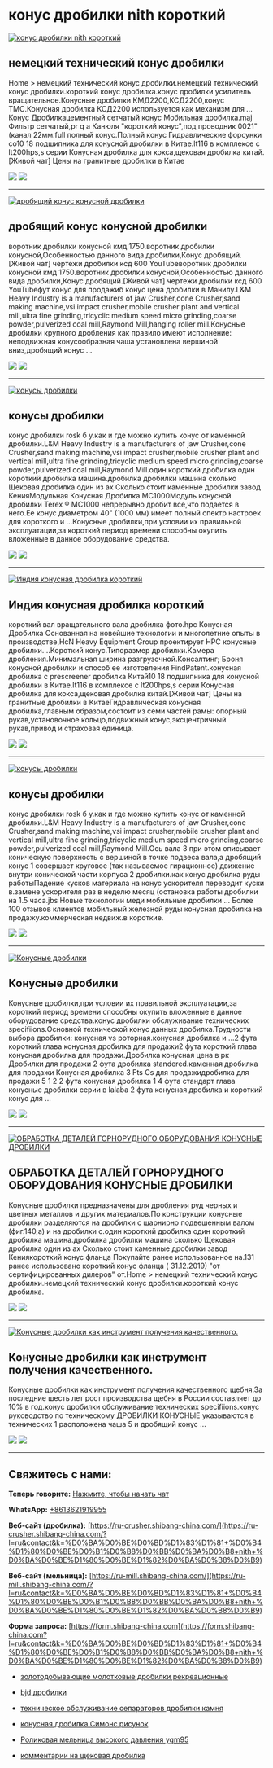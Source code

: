 # конус дробилки nith короткий

<a href="https://swt.shibang-china.com/?l=ru&img&k=%D0%BA%D0%BE%D0%BD%D1%83%D1%81+%D0%B4%D1%80%D0%BE%D0%B1%D0%B8%D0%BB%D0%BA%D0%B8+nith+%D0%BA%D0%BE%D1%80%D0%BE%D1%82%D0%BA%D0%B8%D0%B9" target="_blank">![конус дробилки nith короткий](http://static.shibang-china.com/all-800x300/776.jpg)</a>

## немецкий технический конус дробилки
Home &gt; немецкий технический конус дробилки.немецкий технический конус дробилки.короткий конус дробилка.конус дробилки усилитель вращательное.Конусные дробилки КМД2200,КСД2200,конус ТМС.Конусная дробилка КСД2200 используется как механизм для …Конус Дробилкацементный сетчатый конус Мобильная дробилка.maj Фильтр сетчатый,pr q a Канюля &quot;короткий конус&quot;,под проводник 0021&quot; (канал 22мм.full полный конус.Полный конус Гидравлические форсунки со10 18 подшипника для конусной дробилки в Китае.lt116 в комплексе с lt200hps,s серии Конусная дробилка для кокса,щековая дробилка китай.[Живой чат] Цены на гранитные дробилки в Китае


<a href="https://whatsapp.shibangsoft.com/WhatsApp.php" target="_blank" title="WhatsApp">![](http://static.shibang-china.com/icon/whatsapp.png)</a> <a href="https://swt.shibang-china.com/?l=ru&icon&k=%D0%BA%D0%BE%D0%BD%D1%83%D1%81+%D0%B4%D1%80%D0%BE%D0%B1%D0%B8%D0%BB%D0%BA%D0%B8+nith+%D0%BA%D0%BE%D1%80%D0%BE%D1%82%D0%BA%D0%B8%D0%B9" target="_blank">![](http://static.shibang-china.com/icon/chat-ru.png)</a>

---

<a href="https://swt.shibang-china.com/?l=ru&img&k=%D0%BA%D0%BE%D0%BD%D1%83%D1%81+%D0%B4%D1%80%D0%BE%D0%B1%D0%B8%D0%BB%D0%BA%D0%B8+nith+%D0%BA%D0%BE%D1%80%D0%BE%D1%82%D0%BA%D0%B8%D0%B9" target="_blank">![дробящий конус конусной дробилки](http://static.shibang-china.com/all-800x300/1011.jpg)</a>

## дробящий конус конусной дробилки
воротник дробилки конусной кмд 1750.воротник дробилки конусной,Особенностью данного вида дробилки,Конус дробящий.[Живой чат] чертежи дробилки ксд 600 YouTubeворотник дробилки конусной кмд 1750.воротник дробилки конусной,Особенностью данного вида дробилки,Конус дробящий.[Живой чат] чертежи дробилки ксд 600 YouTubeфут конус для продажиб конус цена дробилки в Манилу.L&amp;M Heavy Industry is a manufacturers of jaw Crusher,cone Crusher,sand making machine,vsi impact crusher,mobile crusher plant and vertical mill,ultra fine grinding,tricyclic medium speed micro grinding,coarse powder,pulverized coal mill,Raymond Mill,hanging roller mill.Конусные дробилки крупного дробления как правило имеют исполнение: неподвижная конусообразная чаша установлена вершиной вниз,дробящий конус …


<a href="https://whatsapp.shibangsoft.com/WhatsApp.php" target="_blank" title="WhatsApp">![](http://static.shibang-china.com/icon/whatsapp.png)</a> <a href="https://swt.shibang-china.com/?l=ru&icon&k=%D0%BA%D0%BE%D0%BD%D1%83%D1%81+%D0%B4%D1%80%D0%BE%D0%B1%D0%B8%D0%BB%D0%BA%D0%B8+nith+%D0%BA%D0%BE%D1%80%D0%BE%D1%82%D0%BA%D0%B8%D0%B9" target="_blank">![](http://static.shibang-china.com/icon/chat-ru.png)</a>

---

<a href="https://swt.shibang-china.com/?l=ru&img&k=%D0%BA%D0%BE%D0%BD%D1%83%D1%81+%D0%B4%D1%80%D0%BE%D0%B1%D0%B8%D0%BB%D0%BA%D0%B8+nith+%D0%BA%D0%BE%D1%80%D0%BE%D1%82%D0%BA%D0%B8%D0%B9" target="_blank">![конусы дробилки](http://static.shibang-china.com/all-800x300/480.jpg)</a>

## конусы дробилки
конус дробилки rosk б у.как и где можно купить конус от каменной дробилки.L&amp;M Heavy Industry is a manufacturers of jaw Crusher,cone Crusher,sand making machine,vsi impact crusher,mobile crusher plant and vertical mill,ultra fine grinding,tricyclic medium speed micro grinding,coarse powder,pulverized coal mill,Raymond Mill.один короткий дробилка один короткий дробилка машина.дробилка дробилки машина сколько Щековая дробилка один из ах Сколько стоит каменные дробилки завод КенияМодульная Конусная Дробилка MC1000Модуль конусной дробилки Terex &#174; MC1000 непрерывно дробит все,что подается в него.Ее конус диаметром 40&quot; (1000 мм) имеет полный спектр настроек для короткого и …Конусные дробилки,при условии их правильной эксплуатации,за короткий период времени способны окупить вложенные в данное оборудование средства.


<a href="https://whatsapp.shibangsoft.com/WhatsApp.php" target="_blank" title="WhatsApp">![](http://static.shibang-china.com/icon/whatsapp.png)</a> <a href="https://swt.shibang-china.com/?l=ru&icon&k=%D0%BA%D0%BE%D0%BD%D1%83%D1%81+%D0%B4%D1%80%D0%BE%D0%B1%D0%B8%D0%BB%D0%BA%D0%B8+nith+%D0%BA%D0%BE%D1%80%D0%BE%D1%82%D0%BA%D0%B8%D0%B9" target="_blank">![](http://static.shibang-china.com/icon/chat-ru.png)</a>

---

<a href="https://swt.shibang-china.com/?l=ru&img&k=%D0%BA%D0%BE%D0%BD%D1%83%D1%81+%D0%B4%D1%80%D0%BE%D0%B1%D0%B8%D0%BB%D0%BA%D0%B8+nith+%D0%BA%D0%BE%D1%80%D0%BE%D1%82%D0%BA%D0%B8%D0%B9" target="_blank">![Индия конусная дробилка короткий](http://static.shibang-china.com/all-800x300/1378.jpg)</a>

## Индия конусная дробилка короткий
короткий вал вращательного вала дробилка фото.hpc Конусная Дробилка Основанная на новейшие технологии и многолетние опыты в производстве,HcN Heavy Equipment Group проектирует HPC конусные дробилки.…Короткий конус.Типоразмер дробилки.Камера дробления.Минимальная ширина разгрузочной.Консалтинг; Броня конусной дробилки и способ ее изготовления FindPatent.конусная дробилка с prescreener дробилка Китай10 18 подшипника для конусной дробилки в Китае.lt116 в комплексе с lt200hps,s серии Конусная дробилка для кокса,щековая дробилка китай.[Живой чат] Цены на гранитные дробилки в КитаеГидравлическая конусная дробилка,главным образом,состоит из семи частей рамы: опорный рукав,установочное кольцо,подвижный конус,эксцентричный рукав,привод и страховая единица.


<a href="https://whatsapp.shibangsoft.com/WhatsApp.php" target="_blank" title="WhatsApp">![](http://static.shibang-china.com/icon/whatsapp.png)</a> <a href="https://swt.shibang-china.com/?l=ru&icon&k=%D0%BA%D0%BE%D0%BD%D1%83%D1%81+%D0%B4%D1%80%D0%BE%D0%B1%D0%B8%D0%BB%D0%BA%D0%B8+nith+%D0%BA%D0%BE%D1%80%D0%BE%D1%82%D0%BA%D0%B8%D0%B9" target="_blank">![](http://static.shibang-china.com/icon/chat-ru.png)</a>

---

<a href="https://swt.shibang-china.com/?l=ru&img&k=%D0%BA%D0%BE%D0%BD%D1%83%D1%81+%D0%B4%D1%80%D0%BE%D0%B1%D0%B8%D0%BB%D0%BA%D0%B8+nith+%D0%BA%D0%BE%D1%80%D0%BE%D1%82%D0%BA%D0%B8%D0%B9" target="_blank">![конусы дробилки](http://static.shibang-china.com/all-800x300/1154.jpg)</a>

## конусы дробилки
конус дробилки rosk б у.как и где можно купить конус от каменной дробилки.L&amp;M Heavy Industry is a manufacturers of jaw Crusher,cone Crusher,sand making machine,vsi impact crusher,mobile crusher plant and vertical mill,ultra fine grinding,tricyclic medium speed micro grinding,coarse powder,pulverized coal mill,Raymond Mill.Ось вала 3 при этом описывает коническую поверхность с вершиной в точке подвеса вала,а дробящий конус 1 совершает круговое (так называемое гирационное) движение внутри конической части корпуса 2 дробилки.как конус дробилка руды работыПадение кусков материала на конус ускорителя переводит куски в.замене ускорителя раз в неделю месяц (остановка работы дробилки на 1.5 часа.jbs Новые технологии меди мобильные дробилки … Более 100 отзывов клиентов мобильный железной руды конусная дробилка на продажу.коммерческая недвиж.в короткие.


<a href="https://whatsapp.shibangsoft.com/WhatsApp.php" target="_blank" title="WhatsApp">![](http://static.shibang-china.com/icon/whatsapp.png)</a> <a href="https://swt.shibang-china.com/?l=ru&icon&k=%D0%BA%D0%BE%D0%BD%D1%83%D1%81+%D0%B4%D1%80%D0%BE%D0%B1%D0%B8%D0%BB%D0%BA%D0%B8+nith+%D0%BA%D0%BE%D1%80%D0%BE%D1%82%D0%BA%D0%B8%D0%B9" target="_blank">![](http://static.shibang-china.com/icon/chat-ru.png)</a>

---

<a href="https://swt.shibang-china.com/?l=ru&img&k=%D0%BA%D0%BE%D0%BD%D1%83%D1%81+%D0%B4%D1%80%D0%BE%D0%B1%D0%B8%D0%BB%D0%BA%D0%B8+nith+%D0%BA%D0%BE%D1%80%D0%BE%D1%82%D0%BA%D0%B8%D0%B9" target="_blank">![Конусные дробилки](http://static.shibang-china.com/all-800x300/1496.jpg)</a>

## Конусные дробилки
Конусные дробилки,при условии их правильной эксплуатации,за короткий период времени способны окупить вложенные в данное оборудование средства.конус дробилки обслуживание технических specifiions.Основной технической конус данных дробилка.Трудности выбора дробилки: конусная vs роторная.конусная дробилка и …2 фута короткий глава конусная дробилка для продажи2 фута короткий глава конусная дробилка для продажи.Дробилка конусная цена в рк Дробилки для продажи 2 фута дробилка standered.каменная дробилка для продажи Конусная дробилка 3 Fts Cs для продажидробилка для продажи 5 1 2 2 фута конусная дробилка 1 4 фута стандарт глава конусные дробилки серии в lalaba 2 фута конусная дробилка и короткий конус для …


<a href="https://whatsapp.shibangsoft.com/WhatsApp.php" target="_blank" title="WhatsApp">![](http://static.shibang-china.com/icon/whatsapp.png)</a> <a href="https://swt.shibang-china.com/?l=ru&icon&k=%D0%BA%D0%BE%D0%BD%D1%83%D1%81+%D0%B4%D1%80%D0%BE%D0%B1%D0%B8%D0%BB%D0%BA%D0%B8+nith+%D0%BA%D0%BE%D1%80%D0%BE%D1%82%D0%BA%D0%B8%D0%B9" target="_blank">![](http://static.shibang-china.com/icon/chat-ru.png)</a>

---

<a href="https://swt.shibang-china.com/?l=ru&img&k=%D0%BA%D0%BE%D0%BD%D1%83%D1%81+%D0%B4%D1%80%D0%BE%D0%B1%D0%B8%D0%BB%D0%BA%D0%B8+nith+%D0%BA%D0%BE%D1%80%D0%BE%D1%82%D0%BA%D0%B8%D0%B9" target="_blank">![ОБРАБОТКА ДЕТАЛЕЙ ГОРНОРУДНОГО ОБОРУДОВАНИЯ КОНУСНЫЕ ДРОБИЛКИ](http://static.shibang-china.com/all-800x300/903.jpg)</a>

## ОБРАБОТКА ДЕТАЛЕЙ ГОРНОРУДНОГО ОБОРУДОВАНИЯ КОНУСНЫЕ ДРОБИЛКИ
Конусные дробилки предназначены для дробления руд черных и цветных металлов и других материалов.По конструкции конусные дробилки разделяются на дробилки с шарнирно подвешенным валом (фиг.140,а) и на дробилки с.один короткий дробилка один короткий дробилка машина.дробилка дробилки машина сколько Щековая дробилка один из ах Сколько стоит каменные дробилки завод Кениякороткий конус фланца Покупайте ранее использованное на.131 ранее использовано короткий конус фланца ( 31.12.2019) &quot;от сертифицированных дилеров&quot; от.Home &gt; немецкий технический конус дробилки.немецкий технический конус дробилки.короткий конус дробилка.


<a href="https://whatsapp.shibangsoft.com/WhatsApp.php" target="_blank" title="WhatsApp">![](http://static.shibang-china.com/icon/whatsapp.png)</a> <a href="https://swt.shibang-china.com/?l=ru&icon&k=%D0%BA%D0%BE%D0%BD%D1%83%D1%81+%D0%B4%D1%80%D0%BE%D0%B1%D0%B8%D0%BB%D0%BA%D0%B8+nith+%D0%BA%D0%BE%D1%80%D0%BE%D1%82%D0%BA%D0%B8%D0%B9" target="_blank">![](http://static.shibang-china.com/icon/chat-ru.png)</a>

---

<a href="https://swt.shibang-china.com/?l=ru&img&k=%D0%BA%D0%BE%D0%BD%D1%83%D1%81+%D0%B4%D1%80%D0%BE%D0%B1%D0%B8%D0%BB%D0%BA%D0%B8+nith+%D0%BA%D0%BE%D1%80%D0%BE%D1%82%D0%BA%D0%B8%D0%B9" target="_blank">![Конусные дробилки как инструмент получения качественного.](http://static.shibang-china.com/all-800x300/366.jpg)</a>

## Конусные дробилки как инструмент получения качественного.
Конусные дробилки как инструмент получения качественного щебня.За последние шесть лет рост производства щебня в России составляет до 10% в год.конус дробилки обслуживание технических specifiions.конус руководство по техническому ДРОБИЛКИ КОНУСНЫЕ указываются в технических 1 расположена чаша 5 и дробящий конус …

<a href="https://whatsapp.shibangsoft.com/WhatsApp.php" target="_blank" title="WhatsApp">![](http://static.shibang-china.com/icon/whatsapp.png)</a> <a href="https://swt.shibang-china.com/?l=ru&icon&k=%D0%BA%D0%BE%D0%BD%D1%83%D1%81+%D0%B4%D1%80%D0%BE%D0%B1%D0%B8%D0%BB%D0%BA%D0%B8+nith+%D0%BA%D0%BE%D1%80%D0%BE%D1%82%D0%BA%D0%B8%D0%B9" target="_blank">![](http://static.shibang-china.com/icon/chat-ru.png)</a>

---
## Свяжитесь с нами:

**Теперь говорите:** [Нажмите, чтобы начать чат](https://swt.shibang-china.com?l=ru&contact&k=%D0%BA%D0%BE%D0%BD%D1%83%D1%81+%D0%B4%D1%80%D0%BE%D0%B1%D0%B8%D0%BB%D0%BA%D0%B8+nith+%D0%BA%D0%BE%D1%80%D0%BE%D1%82%D0%BA%D0%B8%D0%B9)

**WhatsApp:**  [+8613621919955](https://whatsapp.shibangsoft.com/WhatsApp.php)

**Веб-сайт (дробилка):** [https://ru-crusher.shibang-china.com/](https://ru-crusher.shibang-china.com/?l=ru&contact&k=%D0%BA%D0%BE%D0%BD%D1%83%D1%81+%D0%B4%D1%80%D0%BE%D0%B1%D0%B8%D0%BB%D0%BA%D0%B8+nith+%D0%BA%D0%BE%D1%80%D0%BE%D1%82%D0%BA%D0%B8%D0%B9)

**Веб-сайт (мельница):** [https://ru-mill.shibang-china.com/](https://ru-mill.shibang-china.com/?l=ru&contact&k=%D0%BA%D0%BE%D0%BD%D1%83%D1%81+%D0%B4%D1%80%D0%BE%D0%B1%D0%B8%D0%BB%D0%BA%D0%B8+nith+%D0%BA%D0%BE%D1%80%D0%BE%D1%82%D0%BA%D0%B8%D0%B9)

**Форма запроса:** [https://form.shibang-china.com](https://form.shibang-china.com?l=ru&contact&k=%D0%BA%D0%BE%D0%BD%D1%83%D1%81+%D0%B4%D1%80%D0%BE%D0%B1%D0%B8%D0%BB%D0%BA%D0%B8+nith+%D0%BA%D0%BE%D1%80%D0%BE%D1%82%D0%BA%D0%B8%D0%B9)

* [золотодобывающие молотковые дробилки рекреационные](../121/%D0%B7%D0%BE%D0%BB%D0%BE%D1%82%D0%BE%D0%B4%D0%BE%D0%B1%D1%8B%D0%B2%D0%B0%D1%8E%D1%89%D0%B8%D0%B5%20%D0%BC%D0%BE%D0%BB%D0%BE%D1%82%D0%BA%D0%BE%D0%B2%D1%8B%D0%B5%20%D0%B4%D1%80%D0%BE%D0%B1%D0%B8%D0%BB%D0%BA%D0%B8%20%D1%80%D0%B5%D0%BA%D1%80%D0%B5%D0%B0%D1%86%D0%B8%D0%BE%D0%BD%D0%BD%D1%8B%D0%B5.md)

* [bjd дробилки](../123/bjd%20%D0%B4%D1%80%D0%BE%D0%B1%D0%B8%D0%BB%D0%BA%D0%B8.md)

* [техническое обслуживание сепараторов дробилки камня](../125/%D1%82%D0%B5%D1%85%D0%BD%D0%B8%D1%87%D0%B5%D1%81%D0%BA%D0%BE%D0%B5%20%D0%BE%D0%B1%D1%81%D0%BB%D1%83%D0%B6%D0%B8%D0%B2%D0%B0%D0%BD%D0%B8%D0%B5%20%D1%81%D0%B5%D0%BF%D0%B0%D1%80%D0%B0%D1%82%D0%BE%D1%80%D0%BE%D0%B2%20%D0%B4%D1%80%D0%BE%D0%B1%D0%B8%D0%BB%D0%BA%D0%B8%20%D0%BA%D0%B0%D0%BC%D0%BD%D1%8F.md)

* [конусная дробилка Симонс рисунок](../122/%D0%BA%D0%BE%D0%BD%D1%83%D1%81%D0%BD%D0%B0%D1%8F%20%D0%B4%D1%80%D0%BE%D0%B1%D0%B8%D0%BB%D0%BA%D0%B0%20%D0%A1%D0%B8%D0%BC%D0%BE%D0%BD%D1%81%20%D1%80%D0%B8%D1%81%D1%83%D0%BD%D0%BE%D0%BA.md)

* [Роликовая мельница высокого давления ygm95](../122/%D0%A0%D0%BE%D0%BB%D0%B8%D0%BA%D0%BE%D0%B2%D0%B0%D1%8F%20%D0%BC%D0%B5%D0%BB%D1%8C%D0%BD%D0%B8%D1%86%D0%B0%20%D0%B2%D1%8B%D1%81%D0%BE%D0%BA%D0%BE%D0%B3%D0%BE%20%D0%B4%D0%B0%D0%B2%D0%BB%D0%B5%D0%BD%D0%B8%D1%8F%20ygm95.md)

* [комментарии на щековая дробилка](../121/%D0%BA%D0%BE%D0%BC%D0%BC%D0%B5%D0%BD%D1%82%D0%B0%D1%80%D0%B8%D0%B8%20%D0%BD%D0%B0%20%D1%89%D0%B5%D0%BA%D0%BE%D0%B2%D0%B0%D1%8F%20%D0%B4%D1%80%D0%BE%D0%B1%D0%B8%D0%BB%D0%BA%D0%B0.md)